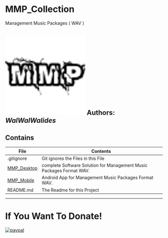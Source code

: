 # MMP_Collection
Management Music Packages ( WAV ) 

![](MMP_Collection.png)
**Authors:**  *WalWalWalides*
------

## Contains

| File | Contents | 
| --- | --- |
| .gitignore | Git ignores the Files in this File |
|[MMP_Desktop](https://github.com/walwalwalides/MMP_Collection/tree/master/MMP_Desktop)| complete Software Solution for Management Music Packages Format WAV.
|[MMP_Mobile](https://github.com/walwalwalides/MMP_Collection/tree/master/MMP_MOBILE)| Android App for Management Music Packages Format WAV. 
| README.md | The Readme for this Project|

------

# If You Want To Donate!

[![paypal](https://www.paypalobjects.com/en_US/i/btn/btn_donateCC_LG.gif)](https://www.paypal.com/cgi-bin/webscr?cmd=_s-xclick&hosted_button_id=Y79F36A9BGLHS&source=url)
